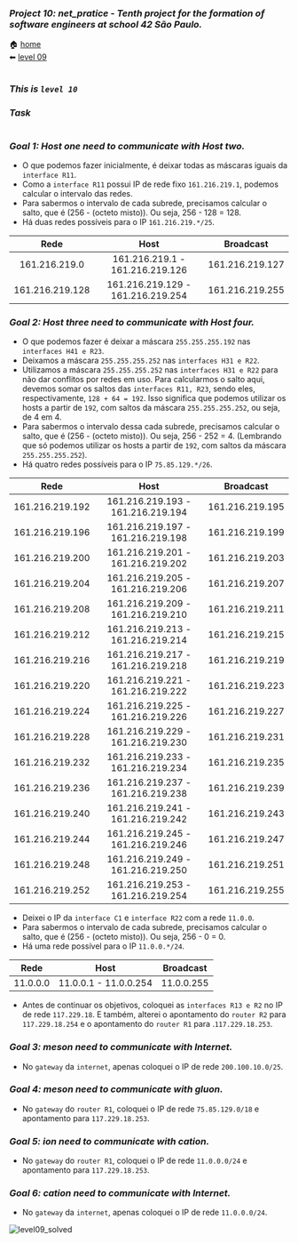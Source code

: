 ### _Project 10: net_pratice - Tenth project for the formation of software engineers at school 42 São Paulo._

🏠 [home](https://github.com/Vinicius-Santoro/42-formation-lvl2-10.net_pratice)<br>
⬅ [level 09](https://github.com/Vinicius-Santoro/42-formation-lvl2-10.net_pratice/blob/main/readmes/level09.md) 
<h1></h1>

### _This is `level 10`_

### _Task_

<h1></h1>

### _Goal 1: Host one need to communicate with Host two._
- O que podemos fazer inicialmente, é deixar todas as máscaras iguais da `interface R11`. 
- Como a `interface R11` possui IP de rede fixo `161.216.219.1`, podemos calcular o intervalo das redes.
- Para sabermos o intervalo de cada subrede, precisamos calcular o salto, que é (256 - (octeto misto)). Ou seja, 256 - 128 = 128.
- Há duas redes possíveis para o IP `161.216.219.*/25`.

<div align="center">
    
| Rede     |      Host     | Broadcast |
|:----------:|:-------------:|:------:|
| 161.216.219.0 | 161.216.219.1 - 161.216.219.126| 161.216.219.127
| 161.216.219.128 | 161.216.219.129 - 161.216.219.254| 161.216.219.255
  
</div>

### _Goal 2: Host three need to communicate with Host four._
- O que podemos fazer é deixar a máscara `255.255.255.192` nas `interfaces H41 e R23`.
- Deixamos a máscara `255.255.255.252` nas `interfaces H31 e R22`.
- Utilizamos a máscara `255.255.255.252` nas `interfaces H31 e R22` para não dar conflitos por redes em uso. Para calcularmos o salto aqui, devemos somar os saltos das `interfaces R11, R23`, sendo eles, respectivamente, `128 + 64 = 192`. Isso significa que podemos utilizar os hosts a partir de `192`, com saltos da máscara `255.255.255.252`, ou seja, de 4 em 4.
- Para sabermos o intervalo dessa cada subrede, precisamos calcular o salto, que é (256 - (octeto misto)). Ou seja, 256 - 252 = 4. (Lembrando que só podemos utilizar os hosts a partir de `192`, com saltos da máscara `255.255.255.252`).
- Há quatro redes possíveis para o IP `75.85.129.*/26`.

<div align="center">
    
| Rede       |      Host     |  Broadcast |
|:----------:|:-------------:|:----------:|
| 161.216.219.192| 161.216.219.193 - 161.216.219.194| 161.216.219.195
| 161.216.219.196| 161.216.219.197 - 161.216.219.198| 161.216.219.199
| 161.216.219.200| 161.216.219.201 - 161.216.219.202| 161.216.219.203
| 161.216.219.204| 161.216.219.205 - 161.216.219.206| 161.216.219.207
| 161.216.219.208| 161.216.219.209 - 161.216.219.210| 161.216.219.211
| 161.216.219.212| 161.216.219.213 - 161.216.219.214| 161.216.219.215
| 161.216.219.216| 161.216.219.217 - 161.216.219.218| 161.216.219.219
| 161.216.219.220| 161.216.219.221 - 161.216.219.222| 161.216.219.223
| 161.216.219.224| 161.216.219.225 - 161.216.219.226| 161.216.219.227
| 161.216.219.228| 161.216.219.229 - 161.216.219.230| 161.216.219.231
| 161.216.219.232| 161.216.219.233 - 161.216.219.234| 161.216.219.235
| 161.216.219.236| 161.216.219.237 - 161.216.219.238| 161.216.219.239
| 161.216.219.240| 161.216.219.241 - 161.216.219.242| 161.216.219.243
| 161.216.219.244| 161.216.219.245 - 161.216.219.246| 161.216.219.247
| 161.216.219.248| 161.216.219.249 - 161.216.219.250| 161.216.219.251
| 161.216.219.252| 161.216.219.253 - 161.216.219.254| 161.216.219.255
  
</div>

- Deixei o IP da `interface C1` e `interface R22` com a rede `11.0.0`.
- Para sabermos o intervalo de cada subrede, precisamos calcular o salto, que é (256 - (octeto misto)). Ou seja, 256 - 0 = 0.
- Há uma rede possível para o IP `11.0.0.*/24`.

<div align="center">
    
| Rede       |      Host     |  Broadcast |
|:----------:|:-------------:|:----------:|
| 	11.0.0.0| 11.0.0.1 - 11.0.0.254|	11.0.0.255
  
</div>

- Antes de continuar os objetivos, coloquei as `interfaces R13 e R2` no IP de rede `117.229.18`. E também, alterei o apontamento do `router R2` para `117.229.18.254` e o apontamento do `router R1` para .`117.229.18.253`.

### _Goal 3: meson need to communicate with Internet._

- No `gateway` da `internet`, apenas coloquei o IP de rede `200.100.10.0/25`.

### _Goal 4: meson need to communicate with gluon._

- No `gateway` do `router R1`, coloquei o IP de rede `75.85.129.0/18` e apontamento para `117.229.18.253`.

### _Goal 5: ion need to communicate with cation._

- No `gateway` do `router R1`, coloquei o IP de rede `11.0.0.0/24` e apontamento para `117.229.18.253`.

### _Goal 6: cation need to communicate with Internet._

- No `gateway` da `internet`, apenas coloquei o IP de rede `11.0.0.0/24`.

![level09_solved](https://user-images.githubusercontent.com/83036509/200429429-f8c3b8e7-4b35-4f48-a940-d07523527173.png)


